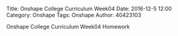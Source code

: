 Title: Onshape College Curriculum Week04
Date: 2016-12-5 12:00
Category: Onshape
Tags: Onshape
Author: 40423103

Onshape College Curriculum Week04 Homework

<!-- PELICAN_END_SUMMARY -->


